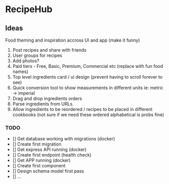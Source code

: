 # RecipeHub

## Ideas

Food theming and inspiration accross UI and app (make it funny)

1. Post recipes and share with friends
2. User groups for recipes
3. Add photos?
4. Paid tiers - Free, Basic, Premium, Commercial etc (replace with fun food names)
5. Top level ingredients card / ui design (prevent having to scroll forever to see)
6. Quick conversion tool to show measurements in different units ie: metric -> imperial
7. Drag and drop ingredients orders
8. Parse ingredients from URLs.
9. Allow ingredients to be reordered / recipes to be placed in different cookbooks (not sure if we need these ordered alphabetical is probs fine)

### TODO
- [] Get database working with migrations (docker)
- [] Create first migration
- [] Get express API running (docker)
- [] Create first endpoint (health check)
- [] Get APP running (docker)
- [] Create first component
- [] Design schema model first pass
- [] ...

